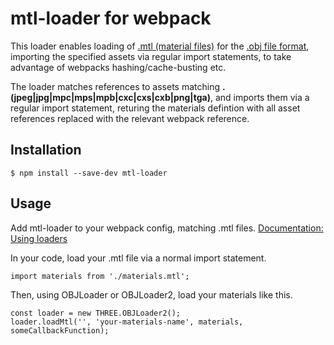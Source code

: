 # mtl-loader for webpack

This loader enables loading of [.mtl (material files)](https://en.wikipedia.org/wiki/Wavefront_.obj_file#Material_template_library) for the [.obj file format](https://en.wikipedia.org/wiki/Wavefront_.obj_file), importing the specified assets via regular import statements, to take advantage of webpacks hashing/cache-busting etc.

The loader matches references to assets matching **.(jpeg|jpg|mpc|mps|mpb|cxc|cxs|cxb|png|tga)**, and imports them via a regular import statement, returing the materials defintion with all asset references replaced with the relevant webpack reference.

## Installation

```
$ npm install --save-dev mtl-loader
```

## Usage

Add mtl-loader to your webpack config, matching .mtl files.
[Documentation: Using loaders](https://webpack.js.org/concepts/#loaders)

In your code, load your .mtl file via a normal import statement.

```
import materials from './materials.mtl';
```

Then, using OBJLoader or OBJLoader2, load your materials like this.

```
const loader = new THREE.OBJLoader2();
loader.loadMtl('', 'your-materials-name', materials, someCallbackFunction);
```
